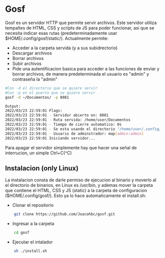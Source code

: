# Gosf

Gosf es un servidor HTTP que permite servir archivos. Este servidor utiliza tempaltes de HTML, CSS y scripts de JS para poder funcionar, asi que se necesita indicar esas rutas (predeterminadamente usar $HOME/.config/gosf/static/). Actualmente permite:

- Acceder a la carpeta servida (y a sus subidrectorio)
- Descargar archivos
- Borrar archivos
- Subir archivos
- Pide una autentificacion basica para acceder a las funciones de enviar y borrar archivos, de manera predeterminada el usuario es "admin" y contraseña la "admin"

```bash
#Con -d el directorio que se quiere servir
#Con -p en el puerto que se quiere servir
gosf -d ~/Documentos/ -p 8081

Output:
2022/03/23 22:59:01 Flags:
2022/03/23 22:59:01 - Servidor abierto en: 8081
2022/03/23 22:59:01 - Ruta servida: /home/user/Documentos
2022/03/23 22:59:01 - Tiempo de cierre automatico: 0s
2022/03/23 22:59:01 - Se esta usando el directorio "/home/user/.config/gosf/static" para templates
2022/03/23 22:59:01 - Usuario de adminstrador: map[admin:admin]
2022/03/23 22:59:01 Iniciando servidor...
```

Para apagar el servidor simplemente hay que hacer una señal de interrucion, un simple Ctrl+C(^C)

## Instalacion (only Linux)

La instalacion consta de darle permiso de ejecucion al binario y moverlo al el directorio de binarios, en Linux es /usr/bin, y ademas mover la carpeta que contiene el HTML, CSS y JS (static) a la carpeta de configuracion ($HOME/.config/gosf/). Esto ya lo hace automaticamente el install.sh:

- Clonar el repositorio

```bash
    git clone https://github.com/Joacohbc/gosf.git
```

- Ingresar a la carpeta

```bash
    cd gosf
```

- Ejecutar el intalador

```bash
    sh ./install.sh
```
